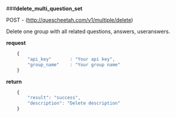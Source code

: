 ###**delete_multi_question_set**


POST - (http://quescheetah.com/v1/multiple/delete)

Delete one group with all related questions, answers, useranswers.

**request**
```javascript
    {
        "api_key"       : "Your api key",
        "group_name"    : "Your group name"
    }
```

**return**
```javascript
    {
        "result": "success",
        "description": "Delete description"
    }
```
